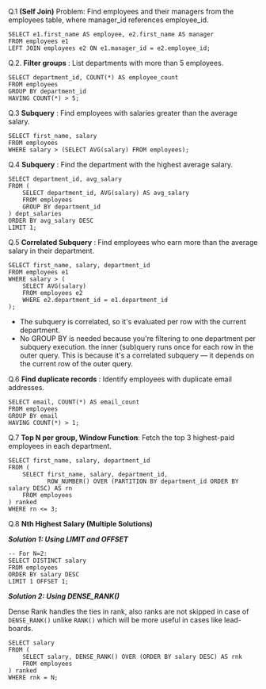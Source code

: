 Q.1 **(Self Join)** Problem: Find employees and their managers from the employees table, where manager_id references employee_id.
```jql
SELECT e1.first_name AS employee, e2.first_name AS manager
FROM employees e1
LEFT JOIN employees e2 ON e1.manager_id = e2.employee_id;
```

Q.2. **Filter groups** : List departments with more than 5 employees.
```jql
SELECT department_id, COUNT(*) AS employee_count
FROM employees
GROUP BY department_id
HAVING COUNT(*) > 5;
```

Q.3 **Subquery** : Find employees with salaries greater than the average salary.
```jql
SELECT first_name, salary
FROM employees
WHERE salary > (SELECT AVG(salary) FROM employees);
```

Q.4 **Subquery** : Find the department with the highest average salary.
```jql
SELECT department_id, avg_salary
FROM (
    SELECT department_id, AVG(salary) AS avg_salary
    FROM employees
    GROUP BY department_id
) dept_salaries
ORDER BY avg_salary DESC
LIMIT 1;
```

Q.5 **Correlated Subquery** : Find employees who earn more than the average salary in their department.
```jql
SELECT first_name, salary, department_id
FROM employees e1
WHERE salary > (
    SELECT AVG(salary)
    FROM employees e2
    WHERE e2.department_id = e1.department_id
);
```
* The subquery is correlated, so it's evaluated per row with the current department.
* No GROUP BY is needed because you're filtering to one department per subquery execution.
  the inner (sub)query runs once for each row in the outer query. This is because it's a correlated subquery — it depends on the current row of the outer query.

Q.6 **Find duplicate records** : Identify employees with duplicate email addresses.
```jql
SELECT email, COUNT(*) AS email_count
FROM employees
GROUP BY email
HAVING COUNT(*) > 1;
```

Q.7 **Top N per group, Window Function**: Fetch the top 3 highest-paid employees in each department.
```jql
SELECT first_name, salary, department_id
FROM (
    SELECT first_name, salary, department_id,
           ROW_NUMBER() OVER (PARTITION BY department_id ORDER BY salary DESC) AS rn
    FROM employees
) ranked
WHERE rn <= 3;
```

Q.8 **Nth Highest Salary (Multiple Solutions)**

_**Solution 1: Using LIMIT and OFFSET**_
```jql
-- For N=2:
SELECT DISTINCT salary
FROM employees
ORDER BY salary DESC
LIMIT 1 OFFSET 1;
```

**_Solution 2: Using DENSE_RANK()_**

Dense Rank handles the ties in rank, also ranks are not skipped in case of `DENSE_RANK()` unlike `RANK()` which will be more useful in cases like lead-boards.
```jql
SELECT salary
FROM (
    SELECT salary, DENSE_RANK() OVER (ORDER BY salary DESC) AS rnk
    FROM employees
) ranked
WHERE rnk = N;
```

